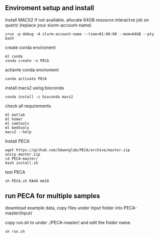 
## Enviroment setup and install
Install MACS2 if not available.
allocate 64GB resource interactve job on quartz (replace your slurm-account-name)
```
srun -p debug -A slurm-account-name --time=01:00:00 --mem=64GB --pty bash
```
create conda enviroment
```
ml conda
conda create -n PECA
```
actiavte conda enviroment
```
conda activate PECA
```
install macs2 using bioconda
```
conda install -c bioconda macs2
```
check all requirements
```
ml matlab
ml homer
ml samtools
ml bedtools
macs2 --help
```
Install PECA
```
wget https://github.com/SUwonglab/PECA/archive/master.zip
unzip master.zip
cd PECA-master/
bash install.sh
```
test PECA
```
sh PECA.sh RAd4 mm10
```
## run PECA for multiple samples

dowmload example data, copy files under Input folder into PECA-master/Input/


copy run.sh to under ./PECA-master/ and edit the folder name.
```
sh run.sh
```


